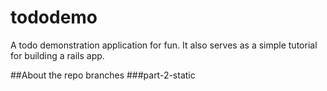 tododemo
========

A todo demonstration application for fun.  It also serves as a simple tutorial for building a rails app.

##About the repo branches
###part-2-static
